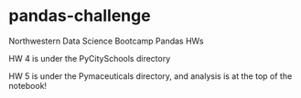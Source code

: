 # pandas-challenge
Northwestern Data Science Bootcamp Pandas HWs

HW 4 is under the PyCitySchools directory

HW 5 is under the Pymaceuticals directory, and analysis is at the top of the notebook!
